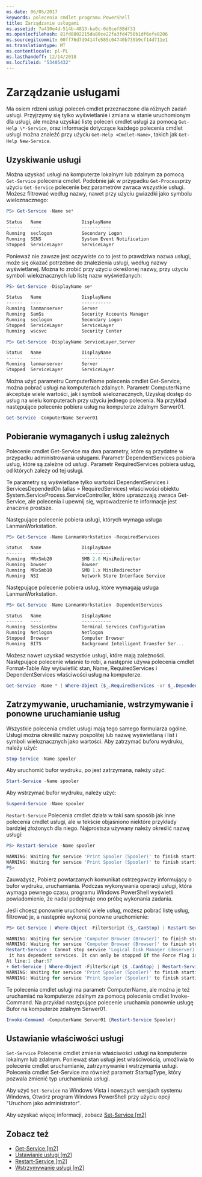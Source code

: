 ```yaml
---
ms.date: 06/05/2017
keywords: polecenia cmdlet programu PowerShell
title: Zarządzanie usługami
ms.assetid: 7a410e4d-514b-4813-ba0c-0d8cef88df31
ms.openlocfilehash: 81fd8802215da80ce22fa3fd4750b1df6efe8206
ms.sourcegitcommit: 00ff76d7d9414fe585c04740b739b9cf14d711e1
ms.translationtype: MT
ms.contentlocale: pl-PL
ms.lasthandoff: 12/14/2018
ms.locfileid: "53405432"
---
```

# <a name="managing-services"></a>Zarządzanie usługami

Ma osiem rdzeni usługi poleceń cmdlet przeznaczone dla różnych zadań usługi. Przyjrzymy się tylko wyświetlanie i zmiana w stanie uruchomionym dla usługi, ale można uzyskać listę poleceń cmdlet usługi za pomocą `Get-Help \*-Service`, oraz informacje dotyczące każdego polecenia cmdlet usługi można znaleźć przy użyciu `Get-Help <Cmdlet-Name>`, takich jak `Get-Help New-Service`.

## <a name="getting-services"></a>Uzyskiwanie usługi

Można uzyskać usługi na komputerze lokalnym lub zdalnym za pomocą `Get-Service` polecenia cmdlet. Podobnie jak w przypadku `Get-Process`przy użyciu `Get-Service` polecenie bez parametrów zwraca wszystkie usługi. Możesz filtrować według nazwy, nawet przy użyciu gwiazdki jako symbolu wieloznacznego:

```powershell
PS> Get-Service -Name se*

Status   Name               DisplayName
------   ----               -----------
Running  seclogon           Secondary Logon
Running  SENS               System Event Notification
Stopped  ServiceLayer       ServiceLayer
```

Ponieważ nie zawsze jest oczywiste co to jest to prawdziwa nazwa usługi, może się okazać potrzebne do znalezienia usługi, według nazwy wyświetlanej. Można to zrobić przy użyciu określonej nazwy, przy użyciu symboli wieloznacznych lub listę nazw wyświetlanych:

```powershell
PS> Get-Service -DisplayName se*

Status   Name               DisplayName
------   ----               -----------
Running  lanmanserver       Server
Running  SamSs              Security Accounts Manager
Running  seclogon           Secondary Logon
Stopped  ServiceLayer       ServiceLayer
Running  wscsvc             Security Center

PS> Get-Service -DisplayName ServiceLayer,Server

Status   Name               DisplayName
------   ----               -----------
Running  lanmanserver       Server
Stopped  ServiceLayer       ServiceLayer
```

Można użyć parametru ComputerName polecenia cmdlet Get-Service, można pobrać usługi na komputerach zdalnych. Parametr ComputerName akceptuje wiele wartości, jak i symboli wieloznacznych, Uzyskaj dostęp do usług na wielu komputerach przy użyciu jednego polecenia. Na przykład następujące polecenie pobiera usług na komputerze zdalnym Serwer01.

```powershell
Get-Service -ComputerName Server01
```

## <a name="getting-required-and-dependent-services"></a>Pobieranie wymaganych i usług zależnych

Polecenie cmdlet Get-Service ma dwa parametry, które są przydatne w przypadku administrowania usługami. Parametr DependentServices pobiera usług, które są zależne od usługi. Parametr RequiredServices pobiera usług, od których zależy od tej usługi.

Te parametry są wyświetlane tylko wartości DependentServices i ServicesDependedOn (alias = RequiredServices) właściwości obiektu System.ServiceProcess.ServiceController, które upraszczają zwraca Get-Service, ale polecenia i upewnij się, wprowadzenie te informacje jest znacznie prostsze.

Następujące polecenie pobiera usługi, których wymaga usługa LanmanWorkstation.

```powershell
PS> Get-Service -Name LanmanWorkstation -RequiredServices

Status   Name               DisplayName
------   ----               -----------
Running  MRxSmb20           SMB 2.0 MiniRedirector
Running  bowser             Bowser
Running  MRxSmb10           SMB 1.x MiniRedirector
Running  NSI                Network Store Interface Service
```

Następujące polecenie pobiera usług, które wymagają usługa LanmanWorkstation.

```powershell
PS> Get-Service -Name LanmanWorkstation -DependentServices

Status   Name               DisplayName
------   ----               -----------
Running  SessionEnv         Terminal Services Configuration
Running  Netlogon           Netlogon
Stopped  Browser            Computer Browser
Running  BITS               Background Intelligent Transfer Ser...
```

Możesz nawet uzyskać wszystkie usługi, które mają zależności. Następujące polecenie właśnie to robi, a następnie używa polecenia cmdlet Format-Table Aby wyświetlić stan, Name, RequiredServices i DependentServices właściwości usług na komputerze.

```powershell
Get-Service -Name * | Where-Object {$_.RequiredServices -or $_.DependentServices} | Format-Table -Property Status, Name, RequiredServices, DependentServices -auto
```

## <a name="stopping-starting-suspending-and-restarting-services"></a>Zatrzymywanie, uruchamianie, wstrzymywanie i ponowne uruchamianie usług

Wszystkie polecenia cmdlet usługi mają tego samego formularza ogólne. Usługi można określić nazwy pospolitej lub nazwę wyświetlaną i list i symboli wieloznacznych jako wartości. Aby zatrzymać buforu wydruku, należy użyć:

```powershell
Stop-Service -Name spooler
```

Aby uruchomić bufor wydruku, po jest zatrzymana, należy użyć:

```powershell
Start-Service -Name spooler
```

Aby wstrzymać bufor wydruku, należy użyć:

```powershell
Suspend-Service -Name spooler
```

`Restart-Service` Polecenia cmdlet działa w taki sam sposób jak inne polecenia cmdlet usługi, ale w tekście objaśniono niektóre przykłady bardziej złożonych dla niego. Najprostsza używany należy określić nazwę usługi:

```powershell
PS> Restart-Service -Name spooler

WARNING: Waiting for service 'Print Spooler (Spooler)' to finish starting...
WARNING: Waiting for service 'Print Spooler (Spooler)' to finish starting...
PS>
```

Zauważysz, Pobierz powtarzanych komunikat ostrzegawczy informujący o bufor wydruku, uruchamiania. Podczas wykonywania operacji usługi, która wymaga pewnego czasu, programu Windows PowerShell wyświetli powiadomienie, że nadal podejmuje ono próbę wykonania zadania.

Jeśli chcesz ponownie uruchomić wiele usług, możesz pobrać listę usług, filtrować je, a następnie wykonaj ponowne uruchomienie:

```powershell
PS> Get-Service | Where-Object -FilterScript {$_.CanStop} | Restart-Service

WARNING: Waiting for service 'Computer Browser (Browser)' to finish stopping...
WARNING: Waiting for service 'Computer Browser (Browser)' to finish stopping...
Restart-Service : Cannot stop service 'Logical Disk Manager (dmserver)' because
 it has dependent services. It can only be stopped if the Force flag is set.
At line:1 char:57
+ Get-Service | Where-Object -FilterScript {$_.CanStop} | Restart-Service <<<<
WARNING: Waiting for service 'Print Spooler (Spooler)' to finish starting...
WARNING: Waiting for service 'Print Spooler (Spooler)' to finish starting...
```

Te polecenia cmdlet usługi ma parametr ComputerName, ale można je też uruchamiać na komputerze zdalnym za pomocą polecenia cmdlet Invoke-Command. Na przykład następujące polecenie uruchamia ponownie usługę Bufor na komputerze zdalnym Serwer01.

```powershell
Invoke-Command -ComputerName Server01 {Restart-Service Spooler}
```

## <a name="setting-service-properties"></a>Ustawianie właściwości usługi

`Set-Service` Polecenie cmdlet zmienia właściwości usługi na komputerze lokalnym lub zdalnym. Ponieważ stan usługi jest właściwością, umożliwia to polecenie cmdlet uruchamianie, zatrzymywanie i wstrzymania usługi.
Polecenia cmdlet Set-Service ma również parametr StartupType, który pozwala zmienić typ uruchamiania usługi.

Aby użyć `Set-Service` na Windows Vista i nowszych wersjach systemu Windows, Otwórz program Windows PowerShell przy użyciu opcji "Uruchom jako administrator".

Aby uzyskać więcej informacji, zobacz [Set-Service [m2]](https://technet.microsoft.com/library/b71e29ed-372b-4e32-a4b7-5eb6216e56c3)

## <a name="see-also"></a>Zobacz też

- [Get-Service [m2]](https://technet.microsoft.com/en-us/library/0a09cb22-0a1c-4a79-9851-4e53075f9cf6)
- [Ustawianie usługi [m2]](https://technet.microsoft.com/library/b71e29ed-372b-4e32-a4b7-5eb6216e56c3)
- [Restart-Service [m2]](https://technet.microsoft.com/en-us/library/45acf50d-2277-4523-baf7-ce7ced977d0f)
- [Wstrzymywanie usługi [m2]](https://technet.microsoft.com/en-us/library/c8492b87-0e21-4faf-8054-3c83c2ec2826)